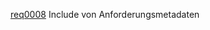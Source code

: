 [req0008](https://github.com/DomainDrivenArchitecture/ddaRequirement/blob/master/en/requirements/req0008.md)  Include von Anforderungsmetadaten